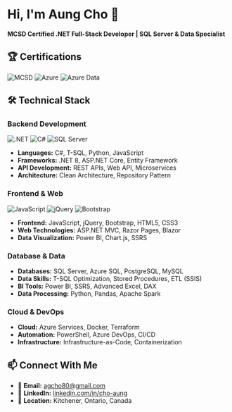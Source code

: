 # Hi, I'm Aung Cho 👋

**MCSD Certified .NET Full-Stack Developer | SQL Server & Data Specialist**

## 🏆 Certifications
![MCSD](https://img.shields.io/badge/MCSD-Web_Applications-0078D4?logo=microsoft)
![Azure](https://img.shields.io/badge/Azure-0089D6?logo=microsoft-azure)
![Azure Data](https://img.shields.io/badge/Azure_Data-0089D6?logo=microsoft-azure)

## 🛠️ Technical Stack

### **Backend Development**
![.NET](https://img.shields.io/badge/.NET-8-512BD4?logo=dotnet)
![C#](https://img.shields.io/badge/C%23-239120?logo=c-sharp)
![SQL Server](https://img.shields.io/badge/SQL_Server-CC2927?logo=microsoft-sql-server)

- **Languages:** C#, T-SQL, Python, JavaScript
- **Frameworks:** .NET 8, ASP.NET Core, Entity Framework
- **API Development:** REST APIs, Web API, Microservices
- **Architecture:** Clean Architecture, Repository Pattern

### **Frontend & Web**
![JavaScript](https://img.shields.io/badge/JavaScript-F7DF1E?logo=javascript)
![jQuery](https://img.shields.io/badge/jQuery-0769AD?logo=jquery)
![Bootstrap](https://img.shields.io/badge/Bootstrap-7952B3?logo=bootstrap)

- **Frontend:** JavaScript, jQuery, Bootstrap, HTML5, CSS3
- **Web Technologies:** ASP.NET MVC, Razor Pages, Blazor
- **Data Visualization:** Power BI, Chart.js, SSRS

### **Database & Data**
- **Databases:** SQL Server, Azure SQL, PostgreSQL, MySQL
- **Data Skills:** T-SQL Optimization, Stored Procedures, ETL (SSIS)
- **BI Tools:** Power BI, SSRS, Advanced Excel, DAX
- **Data Processing:** Python, Pandas, Apache Spark

### **Cloud & DevOps**
- **Cloud:** Azure Services, Docker, Terraform
- **Automation:** PowerShell, Azure DevOps, CI/CD
- **Infrastructure:** Infrastructure-as-Code, Containerization

## 📫 Connect With Me
- 📧 **Email:** agcho80@gmail.com
- 💼 **LinkedIn:** [linkedin.com/in/cho-aung](https://linkedin.com/in/cho-aung)
- 🏢 **Location:** Kitchener, Ontario, Canada


<!--
**AgCho/AgCho** is a ✨ _special_ ✨ repository because its `README.md` (this file) appears on your GitHub profile.

Here are some ideas to get you started:

- 🔭 I’m currently working on ...
- 🌱 I’m currently learning ...
- 👯 I’m looking to collaborate on ...
- 🤔 I’m looking for help with ...
- 💬 Ask me about ...
- 📫 How to reach me: ...
- 😄 Pronouns: ...
- ⚡ Fun fact: ...
-->
